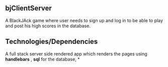 ## bjClientServer

A BlackJAck game where user needs to sign up and log in to be able to play and post his high scores in the database.

## Technologies/Dependencies

A full stack server side rendered app which renders the pages using **handlebars** , **sql** for the database, *

